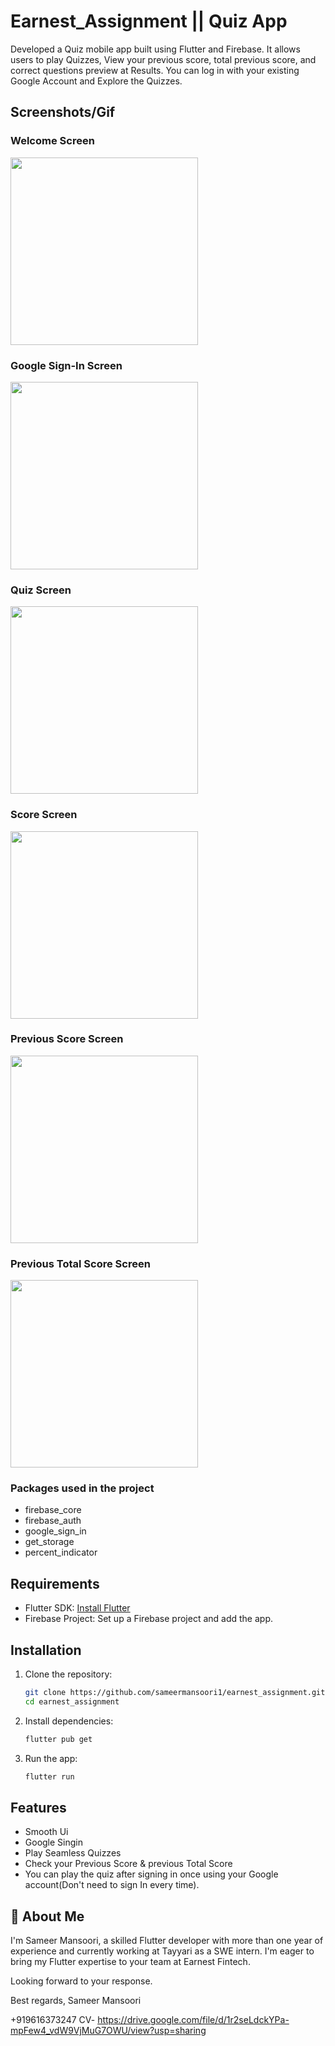 # Earnest_Assignment || Quiz App

Developed a Quiz mobile app built using Flutter and Firebase. It allows users to play Quizzes, View your previous score, total previous score, and correct questions preview at Results.
You can log in with your existing Google Account and Explore the Quizzes.


## Screenshots/Gif



### Welcome Screen

<img src="https://github.com/user-attachments/assets/64740f82-c1aa-4136-8bc0-91cec3546dc8" width="300" hieght="100" />

### Google Sign-In Screen

<img src="https://github.com/user-attachments/assets/55a687d4-616d-4683-b021-fdac1c744ea1" width="300" hieght="100" />

### Quiz Screen

<img src="https://github.com/user-attachments/assets/5192f264-7525-4b91-9555-18054d1d2d2f" width="300" hieght="100" />

### Score Screen

<img src="https://github.com/user-attachments/assets/e2b1f59a-9711-4cb4-a45b-c4de619826af" width="300" hieght="100" />

### Previous Score Screen

<img src="https://github.com/user-attachments/assets/af06a254-370a-422d-b90e-a644262e9f44" width="300" hieght="100" />

### Previous Total Score Screen

<img src="https://github.com/user-attachments/assets/264d36f2-be87-4669-af81-1efeb66a9064" width="300" hieght="100" />

### Packages used in the project
- firebase_core
- firebase_auth
- google_sign_in
- get_storage
- percent_indicator 

## Requirements
- Flutter SDK: [Install Flutter](https://flutter.dev/docs/get-started/install)
- Firebase Project: Set up a Firebase project and add the app.

## Installation

1. Clone the repository:
   ```bash
   git clone https://github.com/sameermansoori1/earnest_assignment.git
   cd earnest_assignment

2. Install dependencies:
   ```bash
   flutter pub get

3. Run the app:
   ```bash
   flutter run


## Features

- Smooth Ui 
- Google Singin
- Play Seamless Quizzes
- Check your Previous Score & previous Total Score
- You can play the quiz after signing in once using your Google account(Don't need to sign In every time).


## 🚀 About Me
I'm Sameer Mansoori, a skilled Flutter developer with more than one year of experience and currently working at Tayyari as a SWE intern. 
I'm eager to bring my Flutter expertise to your team at Earnest Fintech.



Looking forward to your response.

Best regards,
Sameer Mansoori

+919616373247
CV- https://drive.google.com/file/d/1r2seLdckYPa-mpFew4_vdW9VjMuG7OWU/view?usp=sharing
